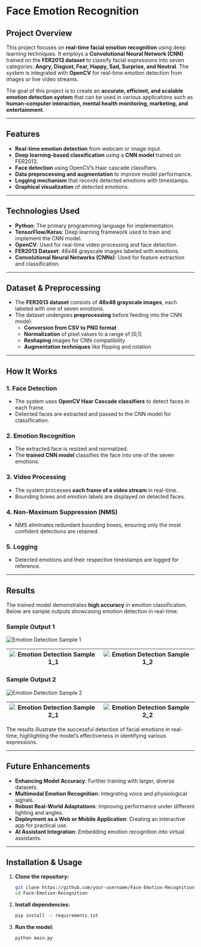 # Face Emotion Recognition  

## Project Overview  
This project focuses on **real-time facial emotion recognition** using deep learning techniques. It employs a **Convolutional Neural Network (CNN)** trained on the **FER2013 dataset** to classify facial expressions into seven categories: **Angry, Disgust, Fear, Happy, Sad, Surprise, and Neutral**. The system is integrated with **OpenCV** for real-time emotion detection from images or live video streams.  

The goal of this project is to create an **accurate, efficient, and scalable emotion detection system** that can be used in various applications such as **human-computer interaction, mental health monitoring, marketing, and entertainment**.  

---

## Features  
- **Real-time emotion detection** from webcam or image input.  
- **Deep learning-based classification** using a **CNN model** trained on FER2013.  
- **Face detection** using OpenCV’s Haar cascade classifiers.  
- **Data preprocessing and augmentation** to improve model performance.  
- **Logging mechanism** that records detected emotions with timestamps.  
- **Graphical visualization** of detected emotions.  

---

## Technologies Used  
- **Python**: The primary programming language for implementation.  
- **TensorFlow/Keras**: Deep learning framework used to train and implement the CNN model.  
- **OpenCV**: Used for real-time video processing and face detection.  
- **FER2013 Dataset**: 48x48 grayscale images labeled with emotions.  
- **Convolutional Neural Networks (CNNs)**: Used for feature extraction and classification.  

---

## Dataset & Preprocessing  
- The **FER2013 dataset** consists of **48x48 grayscale images**, each labeled with one of seven emotions.  
- The dataset undergoes **preprocessing** before feeding into the CNN model:  
  - **Conversion from CSV to PNG format**  
  - **Normalization** of pixel values to a range of [0,1]  
  - **Reshaping** images for CNN compatibility  
  - **Augmentation techniques** like flipping and rotation  

---

## How It Works  
### **1. Face Detection**  
- The system uses **OpenCV Haar Cascade classifiers** to detect faces in each frame.  
- Detected faces are extracted and passed to the CNN model for classification.  

### **2. Emotion Recognition**  
- The extracted face is resized and normalized.  
- The **trained CNN model** classifies the face into one of the seven emotions.  

### **3. Video Processing**  
- The system processes **each frame of a video stream** in real-time.  
- Bounding boxes and emotion labels are displayed on detected faces.  

### **4. Non-Maximum Suppression (NMS)**  
- NMS eliminates redundant bounding boxes, ensuring only the most confident detections are retained.  

### **5. Logging**  
- Detected emotions and their respective timestamps are logged for reference.  

---

## Results  
The trained model demonstrates **high accuracy** in emotion classification. Below are sample outputs showcasing emotion detection in real-time:  

### **Sample Output 1**  
![Emotion Detection Sample 1](assets/emotion_output1.png)  

| ![Emotion Detection Sample 1_1](assets/emotion_output1_1.png) | ![Emotion Detection Sample 1_2](assets/emotion_output1_2.png) |  
|:------------------------------------------------:|:------------------------------------------------:|  

### **Sample Output 2**  
![Emotion Detection Sample 2](assets/emotion_output2.png)  

| ![Emotion Detection Sample 2_1](assets/emotion_output2_1.png) | ![Emotion Detection Sample 2_2](assets/emotion_output2_2.png) |  
|:------------------------------------------------:|:------------------------------------------------:|  

The results illustrate the successful detection of facial emotions in real-time, highlighting the model’s effectiveness in identifying various expressions.  

---

## Future Enhancements  
- **Enhancing Model Accuracy**: Further training with larger, diverse datasets.  
- **Multimodal Emotion Recognition**: Integrating voice and physiological signals.  
- **Robust Real-World Adaptations**: Improving performance under different lighting and angles.  
- **Deployment as a Web or Mobile Application**: Creating an interactive app for practical use.  
- **AI Assistant Integration**: Embedding emotion recognition into virtual assistants.  

---

## Installation & Usage  
1. **Clone the repository:**  
   ```sh
   git clone https://github.com/your-username/Face-Emotion-Recognition.git
   cd Face-Emotion-Recognition

2. **Install dependencies:**
   ```sh
   pip install -r requirements.txt

3. **Run the model:**
   ```sh
   python main.py